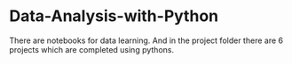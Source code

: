 # Data-Analysis-with-Python
There are notebooks for data learning.
And in the project folder there are 6 projects which are completed using pythons.
